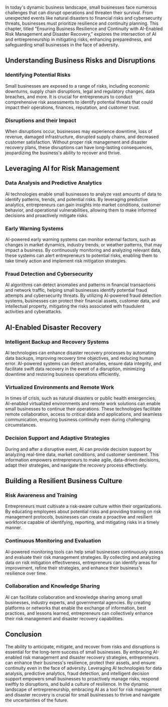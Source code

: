 
In today's dynamic business landscape, small businesses face numerous challenges that can disrupt operations and threaten their survival. From unexpected events like natural disasters to financial risks and cybersecurity threats, businesses must prioritize resilience and continuity planning. This chapter, titled "Ensuring Business Resilience and Continuity with AI-Enabled Risk Management and Disaster Recovery," explores the intersection of AI and entrepreneurship in mitigating risks, enhancing preparedness, and safeguarding small businesses in the face of adversity.

## Understanding Business Risks and Disruptions

### Identifying Potential Risks

Small businesses are exposed to a range of risks, including economic downturns, supply chain disruptions, legal and regulatory changes, data breaches, and more. It is crucial for entrepreneurs to conduct comprehensive risk assessments to identify potential threats that could impact their operations, finances, reputation, and customer trust.

### Disruptions and their Impact

When disruptions occur, businesses may experience downtime, loss of revenue, damaged infrastructure, disrupted supply chains, and decreased customer satisfaction. Without proper risk management and disaster recovery plans, these disruptions can have long-lasting consequences, jeopardizing the business's ability to recover and thrive.

## Leveraging AI for Risk Management

### Data Analysis and Predictive Analytics

AI technologies enable small businesses to analyze vast amounts of data to identify patterns, trends, and potential risks. By leveraging predictive analytics, entrepreneurs can gain insights into market conditions, customer behavior, and operational vulnerabilities, allowing them to make informed decisions and proactively mitigate risks.

### Early Warning Systems

AI-powered early warning systems can monitor external factors, such as changes in market dynamics, industry trends, or weather patterns, that may impact a business. By continuously monitoring and analyzing relevant data, these systems can alert entrepreneurs to potential risks, enabling them to take timely action and implement risk mitigation strategies.

### Fraud Detection and Cybersecurity

AI algorithms can detect anomalies and patterns in financial transactions and network traffic, helping small businesses identify potential fraud attempts and cybersecurity threats. By utilizing AI-powered fraud detection systems, businesses can protect their financial assets, customer data, and intellectual property, mitigating the risks associated with fraudulent activities and cyberattacks.

## AI-Enabled Disaster Recovery

### Intelligent Backup and Recovery Systems

AI technologies can enhance disaster recovery processes by automating data backups, improving recovery time objectives, and reducing human error. AI-powered systems can detect anomalies, ensure data integrity, and facilitate swift data recovery in the event of a disruption, minimizing downtime and restoring business operations efficiently.

### Virtualized Environments and Remote Work

In times of crisis, such as natural disasters or public health emergencies, AI-enabled virtualized environments and remote work solutions can enable small businesses to continue their operations. These technologies facilitate remote collaboration, access to critical data and applications, and seamless communication, ensuring business continuity even during challenging circumstances.

### Decision Support and Adaptive Strategies

During and after a disruptive event, AI can provide decision support by analyzing real-time data, market conditions, and customer sentiment. This information empowers entrepreneurs to make agile, data-driven decisions, adapt their strategies, and navigate the recovery process effectively.

## Building a Resilient Business Culture

### Risk Awareness and Training

Entrepreneurs must cultivate a risk-aware culture within their organizations. By educating employees about potential risks and providing training on risk management protocols, businesses can create a proactive and resilient workforce capable of identifying, reporting, and mitigating risks in a timely manner.

### Continuous Monitoring and Evaluation

AI-powered monitoring tools can help small businesses continuously assess and evaluate their risk management strategies. By collecting and analyzing data on risk mitigation effectiveness, entrepreneurs can identify areas for improvement, refine their strategies, and enhance their business's resilience over time.

### Collaboration and Knowledge Sharing

AI can facilitate collaboration and knowledge sharing among small businesses, industry experts, and governmental agencies. By creating platforms or networks that enable the exchange of information, best practices, and lessons learned, entrepreneurs can collectively enhance their risk management and disaster recovery capabilities.

## Conclusion

The ability to anticipate, mitigate, and recover from risks and disruptions is essential for the long-term success of small businesses. By embracing AI-enabled risk management and disaster recovery strategies, entrepreneurs can enhance their business's resilience, protect their assets, and ensure continuity even in the face of adversity. Leveraging AI technologies for data analysis, predictive analytics, fraud detection, and intelligent decision support empowers small businesses to proactively manage risks, respond swiftly to disruptions, and build a culture of resilience. In the dynamic landscape of entrepreneurship, embracing AI as a tool for risk management and disaster recovery is crucial for small businesses to thrive and navigate the uncertainties of the future.
